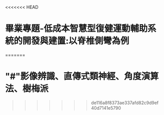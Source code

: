 <<<<<<< HEAD
# 畢業專題-低成本智慧型復健運動輔助系統的開發與建置:以脊椎側彎為例
=======
# "#"影像辨識、直傳式類神經、角度演算法、樹梅派
>>>>>>> de116a8f8373ae337afd82c9d9ef40d7141e5790
